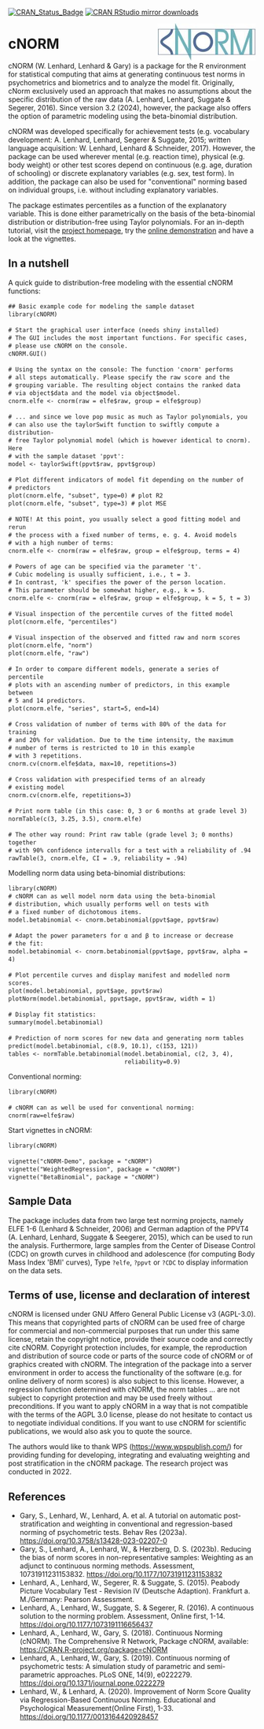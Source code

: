 [![CRAN_Status_Badge](https://www.r-pkg.org/badges/version/cNORM)](https://cran.r-project.org/package=cNORM)
[![CRAN RStudio mirror downloads](https://cranlogs.r-pkg.org/badges/cNORM)](https://cran.r-project.org/package=cNORM)

<img src="vignettes/logo.png" align=right style="border:0;">

# cNORM

 cNORM (W. Lenhard, Lenhard & Gary) is a package for the R environment for statistical computing that aims at generating continuous test norms in psychometrics and biometrics and to analyze the model fit. Originally, cNorm exclusively used an approach that makes no assumptions about the specific distribution of the raw data (A. Lenhard, Lenhard, Suggate & Segerer, 2016). Since version 3.2 (2024), however, the package also offers the option of parametric modeling using the beta-binomial distribution.

cNORM was developed specifically for achievement tests (e.g. vocabulary development: A. Lenhard, Lenhard, Segerer & Suggate, 2015; written language acquisition: W. Lenhard, Lenhard & Schneider, 2017). However, the package can be used wherever mental (e.g. reaction time), physical (e.g. body weight) or other test scores depend on continuous (e.g. age, duration of schooling) or discrete explanatory variables (e.g. sex, test form). In addition, the package can also be used for "conventional" norming based on individual groups, i.e. without including explanatory variables.

The package estimates percentiles as a function of the explanatory variable. This is done either parametrically on the basis of the beta-binomial distribution or distribution-free using Taylor polynomials. For an in-depth tutorial, visit the [project homepage](https://www.psychometrica.de/cNorm_en.html), try the [online demonstration](https://cnorm.shinyapps.io/cNORM/) and have a look at the vignettes.


## In a nutshell

A quick guide to distribution-free modeling with the essential cNORM functions:
```{r example}
## Basic example code for modeling the sample dataset
library(cNORM)

# Start the graphical user interface (needs shiny installed)
# The GUI includes the most important functions. For specific cases,
# please use cNORM on the console.
cNORM.GUI()

# Using the syntax on the console: The function 'cnorm' performs
# all steps automatically. Please specify the raw score and the
# grouping variable. The resulting object contains the ranked data
# via object$data and the model via object$model.
cnorm.elfe <- cnorm(raw = elfe$raw, group = elfe$group)

# ... and since we love pop music as much as Taylor polynomials, you
# can also use the taylorSwift function to swiftly compute a distribution-
# free Taylor polynomial model (which is however identical to cnorm). Here
# with the sample dataset 'ppvt':
model <- taylorSwift(ppvt$raw, ppvt$group)

# Plot different indicators of model fit depending on the number of
# predictors
plot(cnorm.elfe, "subset", type=0) # plot R2
plot(cnorm.elfe, "subset", type=3) # plot MSE

# NOTE! At this point, you usually select a good fitting model and rerun
# the process with a fixed number of terms, e. g. 4. Avoid models
# with a high number of terms:
cnorm.elfe <- cnorm(raw = elfe$raw, group = elfe$group, terms = 4)

# Powers of age can be specified via the parameter 't'.
# Cubic modeling is usually sufficient, i.e., t = 3.
# In contrast, 'k' specifies the power of the person location.
# This parameter should be somewhat higher, e.g., k = 5.
cnorm.elfe <- cnorm(raw = elfe$raw, group = elfe$group, k = 5, t = 3)

# Visual inspection of the percentile curves of the fitted model
plot(cnorm.elfe, "percentiles")

# Visual inspection of the observed and fitted raw and norm scores
plot(cnorm.elfe, "norm")
plot(cnorm.elfe, "raw")

# In order to compare different models, generate a series of percentile
# plots with an ascending number of predictors, in this example between
# 5 and 14 predictors.
plot(cnorm.elfe, "series", start=5, end=14)

# Cross validation of number of terms with 80% of the data for training
# and 20% for validation. Due to the time intensity, the maximum
# number of terms is restricted to 10 in this example
# with 3 repetitions.
cnorm.cv(cnorm.elfe$data, max=10, repetitions=3)

# Cross validation with prespecified terms of an already
# existing model
cnorm.cv(cnorm.elfe, repetitions=3)

# Print norm table (in this case: 0, 3 or 6 months at grade level 3)
normTable(c(3, 3.25, 3.5), cnorm.elfe)

# The other way round: Print raw table (grade level 3; 0 months) together
# with 90% confidence intervalls for a test with a reliability of .94
rawTable(3, cnorm.elfe, CI = .9, reliability = .94)
```


Modelling norm data using beta-binomial distributions:
```{r example}
library(cNORM)
# cNORM can as well model norm data using the beta-binomial
# distribution, which usually performs well on tests with
# a fixed number of dichotomous items.
model.betabinomial <- cnorm.betabinomial(ppvt$age, ppvt$raw)

# Adapt the power parameters for α and β to increase or decrease
# the fit:
model.betabinomial <- cnorm.betabinomial(ppvt$age, ppvt$raw, alpha = 4)

# Plot percentile curves and display manifest and modelled norm scores.
plot(model.betabinomial, ppvt$age, ppvt$raw)
plotNorm(model.betabinomial, ppvt$age, ppvt$raw, width = 1)

# Display fit statistics:
summary(model.betabinomial)

# Prediction of norm scores for new data and generating norm tables
predict(model.betabinomial, c(8.9, 10.1), c(153, 121))
tables <- normTable.betabinomial(model.betabinomial, c(2, 3, 4),
                                 reliability=0.9)
```


Conventional norming:
```{r example}
library(cNORM)

# cNORM can as well be used for conventional norming:
cnorm(raw=elfe$raw)
```


Start vignettes in cNORM:
```{r example}
library(cNORM)

vignette("cNORM-Demo", package = "cNORM")
vignette("WeightedRegression", package = "cNORM")
vignette("BetaBinomial", package = "cNORM")
```



## Sample Data
The package includes data from two large test norming projects, namely ELFE 1-6 (Lenhard & Schneider, 2006) and German adaption of the PPVT4 (A. Lenhard, Lenhard, Suggate & Seegerer, 2015), which can be used to run the analysis. Furthermore, large samples from the Center of Disease Control (CDC) on growth curves in childhood and adolescence (for computing Body Mass Index 'BMI' curves), Type `?elfe`, `?ppvt` or `?CDC` to display information on the data sets.

## Terms of use, license and declaration of interest
cNORM is licensed under GNU Affero General Public License v3 (AGPL-3.0). This means that copyrighted parts of cNORM can be used free of charge for commercial and non-commercial purposes that run under this same license, retain the copyright notice, provide their source code and correctly cite cNORM. Copyright protection includes, for example, the reproduction and distribution of source code or parts of the source code of cNORM or of graphics created with cNORM. The integration of the package into a server environment in order to access the functionality of the software (e.g. for online delivery of norm scores) is also subject to this license. However, a regression function determined with cNORM, the norm tables ... are not subject to copyright protection and may be used freely without preconditions. If you want to apply cNORM in a way that is not compatible with the terms of the AGPL 3.0 license, please do not hesitate to contact us to negotiate individual conditions. If you want to use cNORM for scientific publications, we would also ask you to quote the source.

The authors would like to thank WPS (<https://www.wpspublish.com/>) for providing funding for developing, integrating and evaluating weighting and post stratification in the cNORM package. The research project was conducted in 2022. 

## References

*   Gary, S., Lenhard, W., Lenhard, A. et al. A tutorial on automatic post-stratification and weighting in conventional and regression-based norming of psychometric tests. Behav Res (2023a). https://doi.org/10.3758/s13428-023-02207-0
*   Gary, S., Lenhard, A., Lenhard, W., & Herzberg, D. S. (2023b). Reducing the bias of norm scores in non-representative samples: Weighting as an adjunct to continuous norming methods. Assessment, 10731911231153832. https://doi.org/10.1177/10731911231153832
*   Lenhard, A., Lenhard, W., Segerer, R. & Suggate, S. (2015). Peabody Picture Vocabulary Test - Revision IV (Deutsche Adaption). Frankfurt a. M./Germany: Pearson Assessment.
*   Lenhard, A., Lenhard, W., Suggate, S. & Segerer, R. (2016). A continuous solution to the norming problem. Assessment, Online first, 1-14. https://doi.org/10.1177/1073191116656437
*   Lenhard, A., Lenhard, W., Gary, S. (2018). Continuous Norming (cNORM). The Comprehensive R Network, Package cNORM, available: https://CRAN.R-project.org/package=cNORM
*   Lenhard, A., Lenhard, W., Gary, S. (2019). Continuous norming of psychometric tests: A simulation study of parametric and semi-parametric approaches. PLoS ONE, 14(9),  e0222279. https://doi.org/10.1371/journal.pone.0222279
*   Lenhard, W., & Lenhard, A. (2020). Improvement of Norm Score Quality via Regression-Based Continuous Norming. Educational and Psychological Measurement(Online First), 1-33. https://doi.org/10.1177/0013164420928457

